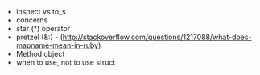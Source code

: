 * inspect vs to_s
* concerns
* star (*) operator
* pretzel (&:) - (http://stackoverflow.com/questions/1217088/what-does-mapname-mean-in-ruby)
* Method object
* when to use, not to use struct

